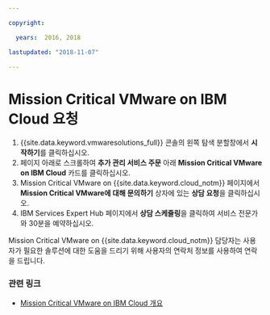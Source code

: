 ```yaml
---

copyright:

  years:  2016, 2018

lastupdated: "2018-11-07"

---
```


# Mission Critical VMware on IBM Cloud 요청

1. {{site.data.keyword.vmwaresolutions_full}} 콘솔의 왼쪽 탐색 분할창에서 **시작하기**를 클릭하십시오.
2. 페이지 아래로 스크롤하여 **추가 관리 서비스 주문** 아래 **Mission Critical VMware on IBM Cloud** 카드를 클릭하십시오.
3. Mission Critical VMware on {{site.data.keyword.cloud_notm}} 페이지에서 **Mission Critical VMware에 대해 문의하기** 상자에 있는 **상담 요청**을 클릭하십시오.
4. IBM Services Expert Hub 페이지에서 **상담 스케줄링**을 클릭하여 서비스 전문가와 30분을 예약하십시오.

Mission Critical VMware on {{site.data.keyword.cloud_notm}} 담당자는 사용자가 필요한 솔루션에 대한 도움을 드리기 위해 사용자의 연락처 정보를 사용하여 연락을 드립니다.

### 관련 링크

* [Mission Critical VMware on IBM Cloud 개요](mcv_overview.html)
